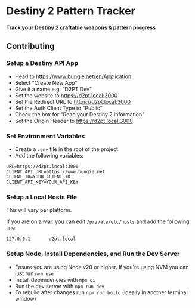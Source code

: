 # Destiny 2 Pattern Tracker

**Track your Destiny 2 craftable weapons & pattern progress**

## Contributing

### Setup a Destiny API App

- Head to https://www.bungie.net/en/Application
- Select "Create New App"
- Give it a name e.g. "D2PT Dev"
- Set the website to https://d2pt.local:3000
- Set the Redirect URL to https://d2pt.local:3000
- Set the Auth Client Type to "Public"
- Check the box for "Read your Destiny 2 information"
- Set the Origin Header to https://d2pt.local:3000

### Set Environment Variables

- Create a `.env` file in the root of the project
- Add the following variables:

```shell
URL=https://d2pt.local:3000
CLIENT_API_URL=https://www.bungie.net
CLIENT_ID=YOUR_CLIENT_ID
CLIENT_API_KEY=YOUR_API_KEY
```

### Setup a Local Hosts File

This will vary per platform.

If you are on a Mac you can edit `/private/etc/hosts` and add the following line:

```shell
127.0.0.1       d2pt.local
```

### Setup Node, Install Dependencies, and Run the Dev Server

- Ensure you are using Node v20 or higher. If you're using NVM you can just run `nvm use`
- Install dependencies with `npm ci`
- Run the dev server with `npm run dev`
- To rebuild after changes run `npm run build` (ideally in another terminal window)
